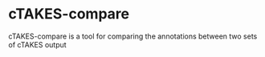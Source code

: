 cTAKES-compare
==============

cTAKES-compare is a tool for comparing the annotations between two sets of cTAKES output
